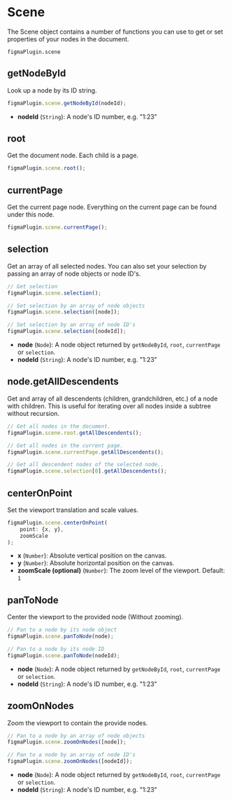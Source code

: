 # Scene

The Scene object contains a number of functions you can use to get or set properties of your nodes in the document.

`figmaPlugin.scene`

## getNodeById

Look up a node by its ID string.

```javascript
figmaPlugin.scene.getNodeById(nodeId);
```

- **nodeId** (`String`): A node's ID number, e.g. "1:23"

## root

Get the document node. Each child is a page.

```javascript
figmaPlugin.scene.root();
```

## currentPage

Get the current page node. Everything on the current page can be found under this node.

```javascript
figmaPlugin.scene.currentPage();
```

## selection

Get an array of all selected nodes.
You can also set your selection by passing an array of node objects or node ID's.

```javascript
// Get selection
figmaPlugin.scene.selection();

// Set selection by an array of node objects
figmaPlugin.scene.selection([node]);

// Set selection by an array of node ID's
figmaPlugin.scene.selection([nodeId]);
```

- **node** (`Node`): A node object returned by `getNodeById`, `root`, `currentPage` or `selection`.
- **nodeId** (`String`): A node's ID number, e.g. "1:23"

## node.getAllDescendents

Get and array of all descendents (children, grandchildren, etc.) of a node with children. This is useful for iterating over all nodes inside a subtree without recursion.

```javascript
// Get all nodes in the document.
figmaPlugin.scene.root.getAllDescendents();

// Get all nodes in the current page.
figmaPlugin.scene.currentPage.getAllDescendents();

// Get all descendent nodes of the selected node..
figmaPlugin.scene.selection[0].getAllDescendents();
```

## centerOnPoint

Set the viewport translation and scale values.

```javascript
figmaPlugin.scene.centerOnPoint(
	point: {x, y},
	zoomScale
);
```

- **x** (`Number`): Absolute vertical position on the canvas.
- **y** (`Number`): Absolute horizontal position on the canvas.
- **zoomScale (optional)** (`Number`): The zoom level of the viewport. Default: `1`

## panToNode

Center the viewport to the provided node (Without zooming).

```javascript
// Pan to a node by its node object
figmaPlugin.scene.panToNode(node);

// Pan to a node by its node ID
figmaPlugin.scene.panToNode(nodeId);
```

- **node** (`Node`): A node object returned by `getNodeById`, `root`, `currentPage` or `selection`.
- **nodeId** (`String`): A node's ID number, e.g. "1:23"

## zoomOnNodes

Zoom the viewport to contain the provide nodes.

```javascript
// Pan to a node by an array of node objects
figmaPlugin.scene.zoomOnNodes([node]);

// Pan to a node by an array of node ID's
figmaPlugin.scene.zoomOnNodes([nodeId]);
```

- **node** (`Node`): A node object returned by `getNodeById`, `root`, `currentPage` or `selection`.
- **nodeId** (`String`): A node's ID number, e.g. "1:23"
